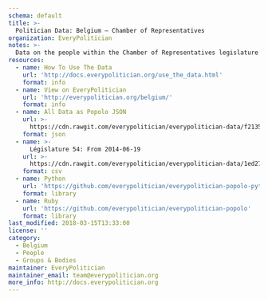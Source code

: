 ```yaml
---
schema: default
title: >-
  Politician Data: Belgium — Chamber of Representatives
organization: EveryPolitician
notes: >-
  Data on the people within the Chamber of Representatives legislature of Belgium.
resources:
  - name: How To Use The Data
    url: 'http://docs.everypolitician.org/use_the_data.html'
    format: info
  - name: View on EveryPolitician
    url: 'http://everypolitician.org/belgium/'
    format: info
  - name: All Data as Popolo JSON
    url: >-
      https://cdn.rawgit.com/everypolitician/everypolitician-data/f21359ddef27e2bdb158ba5c2570d2287d8f0fe1/data/Belgium/Representatives/ep-popolo-v1.0.json
    format: json
  - name: >-
      Législature 54: From 2014-06-19
    url: >-
      https://cdn.rawgit.com/everypolitician/everypolitician-data/1ed2787b895cfc9a3b50ca2f64d4b5eb0efd4317/data/Belgium/Representatives/term-54.csv
    format: csv
  - name: Python
    url: 'https://github.com/everypolitician/everypolitician-popolo-python'
    format: library
  - name: Ruby
    url: 'https://github.com/everypolitician/everypolitician-popolo'
    format: library
last_modified: 2018-03-15T13:33:00
license: ''
category:
  - Belgium
  - People
  - Groups & Bodies
maintainer: EveryPolitician
maintainer_email: team@everypolitician.org
more_info: http://docs.everypolitician.org
---
```

